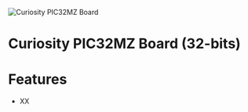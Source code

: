 
![Curiosity PIC32MZ Board](images/Curiosity_PIC32MZ.png)<br>
# Curiosity PIC32MZ Board (32-bits)



# Features

* XX


